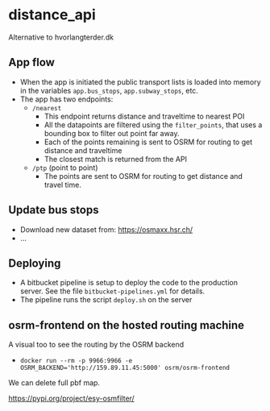 # distance_api

Alternative to hvorlangterder.dk

## App flow

* When the app is initiated the public transport lists is loaded into memory in the variables `app.bus_stops`, `app.subway_stops`, etc.
* The app has two endpoints:
  * `/nearest`
    * This endpoint returns distance and traveltime to nearest POI
    * All the datapoints are filtered using the `filter_points`, that uses a bounding box to filter out point far away.
    * Each of the points remaining is sent to OSRM for routing to get distance and traveltime
    * The closest match is returned from the API
  * `/ptp` (point to point)
    * The points are sent to OSRM for routing to get distance and travel time.

## Update bus stops

* Download new dataset from: https://osmaxx.hsr.ch/
* ...

## Deploying

* A bitbucket pipeline is setup to deploy the code to the production server. See the file `bitbucket-pipelines.yml` for details.
* The pipeline runs the script `deploy.sh` on the server

## osrm-frontend on the hosted routing machine

A visual too to see the routing by the OSRM backend

* `docker run --rm -p 9966:9966 -e OSRM_BACKEND='http://159.89.11.45:5000' osrm/osrm-frontend`


We can delete full pbf map.

https://pypi.org/project/esy-osmfilter/